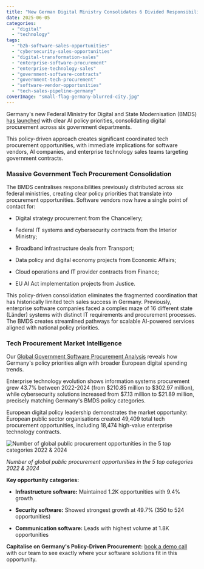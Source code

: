 ```yaml
---
title: "New German Digital Ministry Consolidates 6 Divided Responsibilities"
date: 2025-06-05
categories: 
  - "digital"
  - "technology"
tags: 
  - "b2b-software-sales-opportunities"
  - "cybersecurity-sales-opportunities"
  - "digital-transformation-sales"
  - "enterprise-software-procurement"
  - "enterprise-technology-sales"
  - "government-software-contracts"
  - "government-tech-procurement"
  - "software-vendor-opportunities"
  - "tech-sales-pipeline-germany"
coverImage: "small-flag-germany-blurred-city.jpg"
---
```


Germany's new Federal Ministry for Digital and State Modernisation (BMDS) [has launched](https://datainnovation.org/2025/06/germanys-new-digital-ministry-will-make-or-break-the-governments-ai-ambitions/) with clear AI policy priorities, consolidating digital procurement across six government departments.

This policy-driven approach creates significant coordinated tech procurement opportunities, with immediate implications for software vendors, AI companies, and enterprise technology sales teams targeting government contracts.

### Massive Government Tech Procurement Consolidation

The BMDS centralises responsibilities previously distributed across six federal ministries, creating clear policy priorities that translate into procurement opportunities. Software vendors now have a single point of contact for:

- Digital strategy procurement from the Chancellery;

- Federal IT systems and cybersecurity contracts from the Interior Ministry;

- Broadband infrastructure deals from Transport;

- Data policy and digital economy projects from Economic Affairs;

- Cloud operations and IT provider contracts from Finance;

- EU AI Act implementation projects from Justice.

This policy-driven consolidation eliminates the fragmented coordination that has historically limited tech sales success in Germany. Previously, enterprise software companies faced a complex maze of 16 different state (Länder) systems with distinct IT requirements and procurement processes. The BMDS creates streamlined pathways for scalable AI-powered services aligned with national policy priorities.

### **Tech Procurement Market Intelligence**

Our [Global Government Software Procurement Analysis](https://www.openopps.com/global-digital-tech-procurement-trends-2025/) reveals how Germany's policy priorities align with broader European digital spending trends.

Enterprise technology evolution shows information systems procurement grew 43.7% between 2022-2024 (from $210.85 million to $302.97 million), while cybersecurity solutions increased from $7.13 million to $21.89 million, precisely matching Germany's BMDS policy categories.

European digital policy leadership demonstrates the market opportunity: European public sector organisations created 49,409 total tech procurement opportunities, including 18,474 high-value enterprise technology contracts.

![Number of global public procurement opportunities in the 5 top categories 2022 & 2024](images/Number-of-global-public-procurement-opportunities-in-the-5-top-categories-2022-2024.png)

_Number of global public procurement opportunities in the 5 top categories 2022 & 2024_

**Key opportunity categories:**

- **Infrastructure software:** Maintained 1.2K opportunities with 9.4% growth

- **Security software:** Showed strongest growth at 49.7% (350 to 524 opportunities)

- **Communication software:** Leads with highest volume at 1.8K opportunities

**Capitalise on Germany's Policy-Driven Procurement:** [book a demo call](https://www.openopps.com/book-a-call-for-the-best-chance-to-win-bids/) with our team to see exactly where your software solutions fit in this opportunity.
